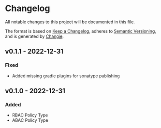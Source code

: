 # Changelog
All notable changes to this project will be documented in this file.

The format is based on [Keep a Changelog](https://keepachangelog.com/en/1.0.0/),
adheres to [Semantic Versioning](https://semver.org/spec/v2.0.0.html),
and is generated by [Changie](https://github.com/miniscruff/changie).


## v0.1.1 - 2022-12-31
### Fixed
* Added missing gradle plugins for sonatype publishing

## v0.1.0 - 2022-12-31
### Added
* RBAC Policy Type
* ABAC Policy Type 
